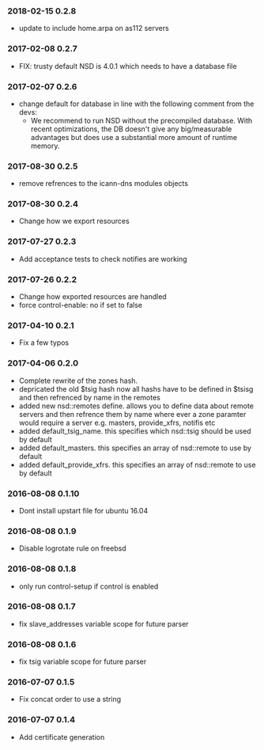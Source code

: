 ### 2018-02-15 0.2.8
* update to include home.arpa on as112 servers

### 2017-02-08 0.2.7
* FIX: trusty default NSD is 4.0.1 which needs to have a database file

### 2017-02-07 0.2.6
* change default for database in line with the following comment from the devs: 
  * We recommend to run NSD without the precompiled database.  With recent optimizations, the DB doesn't give any big/measurable advantages but does use a substantial more amount of runtime memory.

### 2017-08-30 0.2.5
* remove refrences to the icann-dns modules objects

### 2017-08-30 0.2.4
* Change how we export resources

### 2017-07-27 0.2.3
* Add acceptance tests to check notifies are working

### 2017-07-26 0.2.2
* Change how exported resources are handled
* force control-enable: no if set to false

### 2017-04-10 0.2.1
* Fix a few typos

### 2017-04-06 0.2.0
* Complete rewrite of the zones hash. 
* depricated the old $tsig hash now all hashs have to be defined in $tsisg and then refrenced by name in the remotes
* added new nsd::remotes define.  allows you to define data about remote servers and then refrence them by name where ever a zone paramter would require a server e.g. masters, provide_xfrs, notifis etc
* added default_tsig_name.  this specifies which nsd::tsig should be used by default
* added default_masters.  this specifies an array of nsd::remote to use by default
* added default_provide_xfrs.  this specifies an array of nsd::remote to use by default

### 2016-08-08 0.1.10
* Dont install upstart file for ubuntu 16.04

### 2016-08-08 0.1.9
* Disable logrotate rule on freebsd

### 2016-08-08 0.1.8
* only run control-setup if control is enabled

### 2016-08-08 0.1.7
* fix slave_addresses variable scope for future parser

### 2016-08-08 0.1.6
* fix tsig variable scope for future parser

### 2016-07-07 0.1.5
* Fix concat order to use a string

### 2016-07-07 0.1.4
* Add certificate generation

